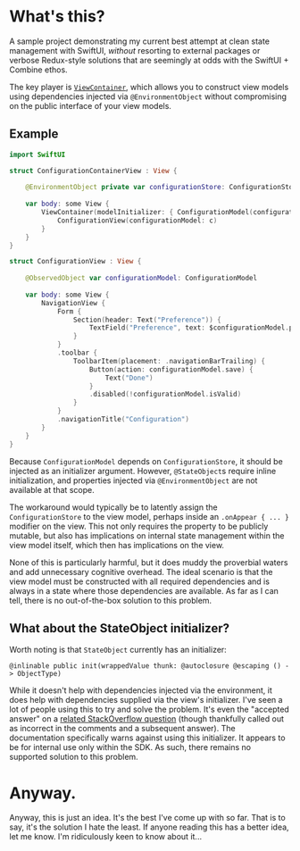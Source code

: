 # What's this?

A sample project demonstrating my current best attempt at clean state management with SwiftUI, _without_ resorting to external packages or verbose Redux-style solutions that are seemingly at odds with the SwiftUI + Combine ethos.

The key player is [`ViewContainer`](https://github.com/MooseMagnet/SwiftUIBestPracticeExperimentation/blob/main/CombineSwiftUIBestPracticeExperimentation/Utility/ViewModelConsistency.swift), which allows you to construct view models using dependencies injected via `@EnvironmentObject` without compromising on the public interface of your view models.

## Example

```swift
import SwiftUI

struct ConfigurationContainerView : View {
    
    @EnvironmentObject private var configurationStore: ConfigurationStore
    
    var body: some View {
        ViewContainer(modelInitializer: { ConfigurationModel(configurationStore) }) { c in
            ConfigurationView(configurationModel: c)
        }
    }
}

struct ConfigurationView : View {
    
    @ObservedObject var configurationModel: ConfigurationModel
    
    var body: some View {
        NavigationView {
            Form {
                Section(header: Text("Preference")) {
                    TextField("Preference", text: $configurationModel.preferenceAsText)
                }
            }
            .toolbar {
                ToolbarItem(placement: .navigationBarTrailing) {
                    Button(action: configurationModel.save) {
                        Text("Done")
                    }
                    .disabled(!configurationModel.isValid)
                }
            }
            .navigationTitle("Configuration")
        }
    }
}
```

Because `ConfigurationModel` depends on `ConfigurationStore`, it should be injected as an initializer argument. However, `@StateObject`s require inline initialization, and properties injected via `@EnvironmentObject` are not available at that scope.

The workaround would typically be to latently assign the `ConfigurationStore` to the view model, perhaps inside an `.onAppear { ... }` modifier on the view. This not only requires the property to be publicly mutable, but also has implications on internal state management within the view model itself, which then has implications on the view.

None of this is particularly harmful, but it does muddy the proverbial waters and add unnecessary cognitive overhead. The ideal scenario is that the view model must be constructed with all required dependencies and is always in a state where those dependencies are available. As far as I can tell, there is no out-of-the-box solution to this problem.

## What about the StateObject initializer?

Worth noting is that `StateObject` currently has an initializer:

`@inlinable public init(wrappedValue thunk: @autoclosure @escaping () -> ObjectType)`

While it doesn't help with dependencies injected via the environment, it does help with dependencies supplied via the view's initializer. I've seen a lot of people using this to try and solve the problem. It's even the "accepted answer" on a [related StackOverflow question](https://stackoverflow.com/questions/62635914/initialize-stateobject-with-a-parameter-in-swiftui) (though thankfully called out as incorrect in the comments and a subsequent answer). The documentation specifically warns against using this initializer. It appears to be for internal use only within the SDK. As such, there remains no supported solution to this problem.

# Anyway.

Anyway, this is just an idea. It's the best I've come up with so far. That is to say, it's the solution I hate the least. If anyone reading this has a better idea, let me know. I'm ridiculously keen to know about it...